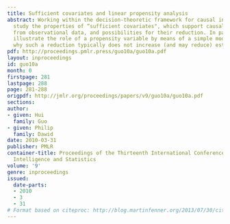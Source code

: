 ```yaml
---
title: Sufficient covariates and linear propensity analysis
abstract: Working within the decision-theoretic framework for causal inference, we
  study the properties of “sufficient covariates", which support causal inference
  from observational data, and possibilities for their reduction. In particular we
  illustrate the role of a propensity variable by means of a simple model, and explain
  why such a reduction typically does not increase (and may reduce) estimation efficiency.
pdf: http://proceedings.pmlr.press/guo10a/guo10a.pdf
layout: inproceedings
id: guo10a
month: 0
firstpage: 281
lastpage: 288
page: 281-288
origpdf: http://jmlr.org/proceedings/papers/v9/guo10a/guo10a.pdf
sections: 
author:
- given: Hui
  family: Guo
- given: Philip
  family: Dawid
date: 2010-03-31
publisher: PMLR
container-title: Proceedings of the Thirteenth International Conference on Artificial
  Intelligence and Statistics
volume: '9'
genre: inproceedings
issued:
  date-parts:
  - 2010
  - 3
  - 31
# Format based on citeproc: http://blog.martinfenner.org/2013/07/30/citeproc-yaml-for-bibliographies/
---
```

